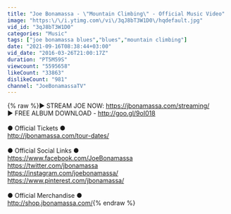 ```yaml
---
title: "Joe Bonamassa - \"Mountain Climbing\" - Official Music Video"
image: "https:\/\/i.ytimg.com\/vi\/3qJ8bT3W1D0\/hqdefault.jpg"
vid_id: "3qJ8bT3W1D0"
categories: "Music"
tags: ["joe bonamassa blues","blues","mountain climbing"]
date: "2021-09-16T08:38:44+03:00"
vid_date: "2016-03-26T21:00:17Z"
duration: "PT5M59S"
viewcount: "5595658"
likeCount: "33863"
dislikeCount: "981"
channel: "JoeBonamassaTV"
---
```

{% raw %}► STREAM JOE NOW: <a rel="nofollow" target="blank" href="https://jbonamassa.com/streaming/">https://jbonamassa.com/streaming/</a><br />► FREE ALBUM DOWNLOAD - <a rel="nofollow" target="blank" href="http://goo.gl/9oI018">http://goo.gl/9oI018</a><br /><br />● Official Tickets ●<br /><a rel="nofollow" target="blank" href="http://jbonamassa.com/tour-dates/">http://jbonamassa.com/tour-dates/</a><br /><br />● Official Social Links ●<br /><a rel="nofollow" target="blank" href="https://www.facebook.com/JoeBonamassa">https://www.facebook.com/JoeBonamassa</a><br /><a rel="nofollow" target="blank" href="https://twitter.com/jbonamassa">https://twitter.com/jbonamassa</a><br /><a rel="nofollow" target="blank" href="https://instagram.com/joebonamassa/">https://instagram.com/joebonamassa/</a><br /><a rel="nofollow" target="blank" href="https://www.pinterest.com/jbonamassa/">https://www.pinterest.com/jbonamassa/</a><br /><br />● Official Merchandise ●<br /><a rel="nofollow" target="blank" href="http://shop.jbonamassa.com/">http://shop.jbonamassa.com/</a>{% endraw %}
